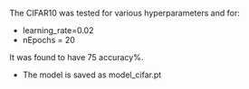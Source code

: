 The CIFAR10 was tested for various hyperparameters and for:
- learning_rate=0.02
- nEpochs = 20

It was found to have 75 accuracy%.

- The model is saved as model_cifar.pt
